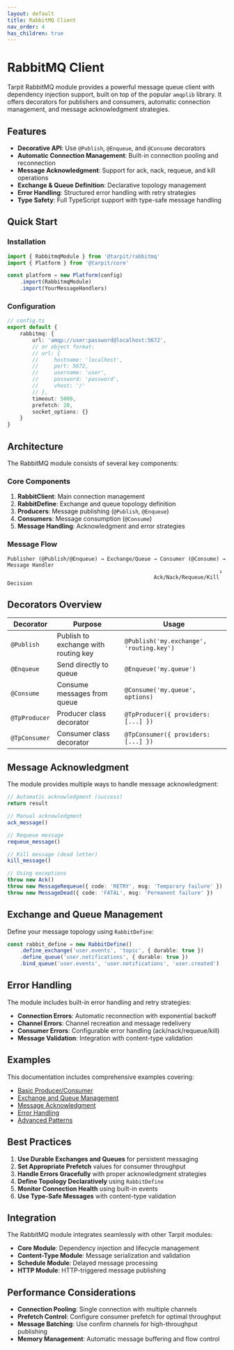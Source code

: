 ```yaml
---
layout: default
title: RabbitMQ Client
nav_order: 4
has_children: true
---
```


# RabbitMQ Client

Tarpit RabbitMQ module provides a powerful message queue client with dependency injection support, built on top of the popular `amqplib` library. It offers decorators for publishers and consumers, automatic connection management, and message acknowledgment strategies.

## Features

- **Decorative API**: Use `@Publish`, `@Enqueue`, and `@Consume` decorators
- **Automatic Connection Management**: Built-in connection pooling and reconnection
- **Message Acknowledgment**: Support for ack, nack, requeue, and kill operations
- **Exchange & Queue Definition**: Declarative topology management
- **Error Handling**: Structured error handling with retry strategies
- **Type Safety**: Full TypeScript support with type-safe message handling

## Quick Start

### Installation

```typescript
import { RabbitmqModule } from '@tarpit/rabbitmq'
import { Platform } from '@tarpit/core'

const platform = new Platform(config)
    .import(RabbitmqModule)
    .import(YourMessageHandlers)
```

### Configuration

```typescript
// config.ts
export default {
    rabbitmq: {
        url: 'amqp://user:password@localhost:5672',
        // or object format:
        // url: {
        //     hostname: 'localhost',
        //     port: 5672,
        //     username: 'user',
        //     password: 'password',
        //     vhost: '/'
        // },
        timeout: 5000,
        prefetch: 20,
        socket_options: {}
    }
}
```

## Architecture

The RabbitMQ module consists of several key components:

### Core Components

1. **RabbitClient**: Main connection management
2. **RabbitDefine**: Exchange and queue topology definition
3. **Producers**: Message publishing (`@Publish`, `@Enqueue`)
4. **Consumers**: Message consumption (`@Consume`)
5. **Message Handling**: Acknowledgment and error strategies

### Message Flow

```
Publisher (@Publish/@Enqueue) → Exchange/Queue → Consumer (@Consume) → Message Handler
                                                                    ↓
                                               Ack/Nack/Requeue/Kill Decision
```

## Decorators Overview

| Decorator | Purpose | Usage |
|-----------|---------|-------|
| `@Publish` | Publish to exchange with routing key | `@Publish('my.exchange', 'routing.key')` |
| `@Enqueue` | Send directly to queue | `@Enqueue('my.queue')` |
| `@Consume` | Consume messages from queue | `@Consume('my.queue', options)` |
| `@TpProducer` | Producer class decorator | `@TpProducer({ providers: [...] })` |
| `@TpConsumer` | Consumer class decorator | `@TpConsumer({ providers: [...] })` |

## Message Acknowledgment

The module provides multiple ways to handle message acknowledgment:

```typescript
// Automatic acknowledgment (success)
return result

// Manual acknowledgment
ack_message()

// Requeue message
requeue_message()

// Kill message (dead letter)
kill_message()

// Using exceptions
throw new Ack()
throw new MessageRequeue({ code: 'RETRY', msg: 'Temporary failure' })
throw new MessageDead({ code: 'FATAL', msg: 'Permanent failure' })
```

## Exchange and Queue Management

Define your message topology using `RabbitDefine`:

```typescript
const rabbit_define = new RabbitDefine()
    .define_exchange('user.events', 'topic', { durable: true })
    .define_queue('user.notifications', { durable: true })
    .bind_queue('user.events', 'user.notifications', 'user.created')
```

## Error Handling

The module includes built-in error handling and retry strategies:

- **Connection Errors**: Automatic reconnection with exponential backoff
- **Channel Errors**: Channel recreation and message redelivery
- **Consumer Errors**: Configurable error handling (ack/nack/requeue/kill)
- **Message Validation**: Integration with content-type validation

## Examples

This documentation includes comprehensive examples covering:

- [Basic Producer/Consumer](./1-basic-usage.md)
- [Exchange and Queue Management](./2-topology.md)
- [Message Acknowledgment](./3-acknowledgment.md)
- [Error Handling](./4-error-handling.md)
- [Advanced Patterns](./5-advanced-patterns.md)

## Best Practices

1. **Use Durable Exchanges and Queues** for persistent messaging
2. **Set Appropriate Prefetch** values for consumer throughput
3. **Handle Errors Gracefully** with proper acknowledgment strategies
4. **Define Topology Declaratively** using `RabbitDefine`
5. **Monitor Connection Health** using built-in events
6. **Use Type-Safe Messages** with content-type validation

## Integration

The RabbitMQ module integrates seamlessly with other Tarpit modules:

- **Core Module**: Dependency injection and lifecycle management
- **Content-Type Module**: Message serialization and validation
- **Schedule Module**: Delayed message processing
- **HTTP Module**: HTTP-triggered message publishing

## Performance Considerations

- **Connection Pooling**: Single connection with multiple channels
- **Prefetch Control**: Configure consumer prefetch for optimal throughput
- **Message Batching**: Use confirm channels for high-throughput publishing
- **Memory Management**: Automatic message buffering and flow control
